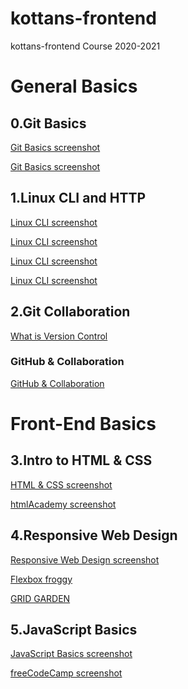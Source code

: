 # kottans-frontend
kottans-frontend Course 2020-2021

# General Basics

## 0.Git Basics


[Git Basics screenshot](https://github.com/ches47/kottans-frontend/blob/master/task_git_basics/photo_2020-10-12_10-54-58.jpg)

[Git Basics screenshot](https://github.com/ches47/kottans-frontend/blob/master/task_git_basics/photo_2020-10-12_10-54-55.jpg)

## 1.Linux CLI and HTTP

[Linux CLI screenshot](https://github.com/ches47/kottans-frontend/blob/master/task_linux_cli/photo_2020-10-22_10-12-51.jpg)

[Linux CLI screenshot](https://github.com/ches47/kottans-frontend/blob/master/task_linux_cli/photo_2020-10-22_10-12-52.jpg)

[Linux CLI screenshot](https://github.com/ches47/kottans-frontend/blob/master/task_linux_cli/photo_2020-10-22_10-12-53.jpg)

[Linux CLI screenshot](https://github.com/ches47/kottans-frontend/blob/master/task_linux_cli/photo_2020-10-22_10-12-55.jpg)

## 2.Git Collaboration

[What is Version Control](https://github.com/ches47/kottans-frontend/blob/master/task_git_collaboration/task_git_collaboration1.png)

### GitHub & Collaboration

[GitHub & Collaboration](https://github.com/ches47/kottans-frontend/blob/master/task_git_collaboration/task_git_collaboration2.png)
        
      
# Front-End Basics
## 3.Intro to HTML & CSS

[HTML & CSS screenshot](https://github.com/ches47/kottans-frontend/blob/master/task_html_css_intro/task_html_css_intro1.png)

[htmlAcademy screenshot](https://github.com/ches47/kottans-frontend/blob/master/task_html_css_intro/photo_2020-10-22_10-25-33.jpg)

   
## 4.Responsive Web Design


[Responsive Web Design screenshot]()

[Flexbox froggy]()


[GRID GARDEN]()
        
      
## 5.JavaScript Basics

[JavaScript Basics screenshot]()

[freeCodeCamp screenshot]()

      

